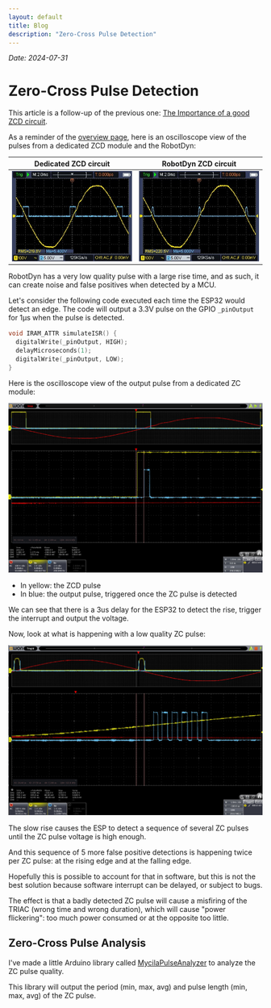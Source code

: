 ```yaml
---
layout: default
title: Blog
description: "Zero-Cross Pulse Detection"
---
```


_Date: 2024-07-31_

# Zero-Cross Pulse Detection

This article is a follow-up of the previous one: [The Importance of a good ZCD circuit](2024-07-24_the_importance_of_a_good_zcd_circuit).

As a reminder of the [overview page](../overview#zero-cross-detection-zcd), here is an oscilloscope view of the pulses from a dedicated ZCD module and the RobotDyn:

|                                     **Dedicated ZCD circuit**                                      |                                              **RobotDyn ZCD circuit**                                               |
| :------------------------------------------------------------------------------------------------: | :----------------------------------------------------------------------------------------------------------------: |
| [![ZCD](../assets/img/measurements/Oscillo_ZCD.jpeg)](../assets/img/measurements/Oscillo_ZCD.jpeg) | [![ZCD](../assets/img/measurements/Oscillo_ZCD_RobotDyn.jpeg)](../assets/img/measurements/Oscillo_ZCD_RobotDyn.jpeg) |

RobotDyn has a very low quality pulse with a large rise time, and as such, it can create noise and false positives when detected by a MCU.

Let's consider the following code executed each time the ESP32 would detect an edge. The code will output a 3.3V pulse on the GPIO `_pinOutput` for 1µs when the pulse is detected.

```cpp
void IRAM_ATTR simulateISR() {
  digitalWrite(_pinOutput, HIGH);
  delayMicroseconds(1);
  digitalWrite(_pinOutput, LOW);
}
```

Here is the oscilloscope view of the output pulse from a dedicated ZC module:

[![](../assets/img/measurements/Oscillo_zc_isr_output_delay.jpeg)](../assets/img/measurements/Oscillo_zc_isr_output_delay.jpeg)

- In yellow: the ZCD pulse
- In blue: the output pulse, triggered once the ZC pulse is detected

We can see that there is a 3us delay for the ESP32 to detect the rise, trigger the interrupt and output the voltage.

Now, look at what is happening with a low quality ZC pulse:

[![](../assets/img/measurements/Oscillo_zc_robotdyn_isr_output_delay.jpeg)](../assets/img/measurements/Oscillo_zc_robotdyn_isr_output_delay.jpeg)

The slow rise causes the ESP to detect a sequence of several ZC pulses until the ZC pulse voltage is high enough.

And this sequence of 5 more false positive detections is happening twice per ZC pulse: at the rising edge and at the falling edge.

Hopefully this is possible to account for that in software, but this is not the best solution because software interrupt can be delayed, or subject to bugs.

The effect is that a badly detected ZC pulse will cause a misfiring of the TRIAC (wrong time and wrong duration), which will cause "power flickering": too much power consumed or at the opposite too little.

## Zero-Cross Pulse Analysis

I've made a little Arduino library called [MycilaPulseAnalyzer](https://github.com/mathieucarbou/MycilaPulseAnalyzer) to analyze the ZC pulse quality.

This library will output the period (min, max, avg) and pulse length (min, max, avg) of the ZC pulse.
